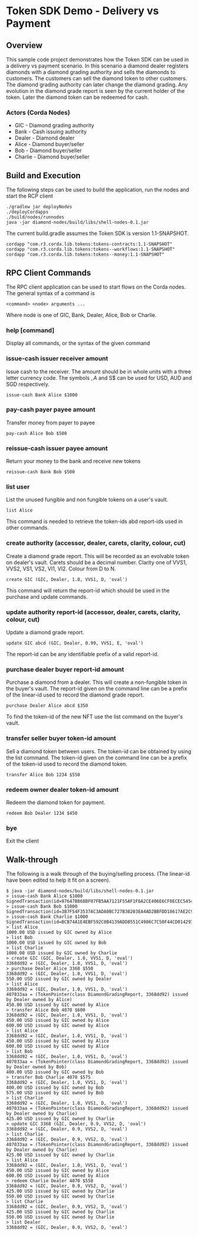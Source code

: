 # Token SDK Demo - Delivery vs Payment

## Overview

This sample code project demonstrates how the Token SDK can be used in a delivery vs payment scenario.
In this scenario a diamond dealer registers diamonds with a diamond grading authority and sells the diamonds
to customers. The customers can sell the diamond token to other customers. The diamond grading authority can
later change the diamond grading. Any evolution in the diamond grade report is seen by the current holder of
the token. Later the diamond token can be redeemed for cash.

### Actors (Corda Nodes)

* GIC - Diamond grading authority
* Bank - Cash issuing authority
* Dealer - Diamond dealer
* Alice - Diamond buyer/seller
* Bob - Diamond buyer/seller
* Charlie - Diamond buyer/seller

## Build and Execution

The following steps can be used to build the application, run the nodes and start the RCP client

    ./gradlew jar deployNodes
    ./deployCordapps
    ./build/nodes/runnodes
    java -jar diamond-nodes/build/libs/shell-nodes-0.1.jar

The current build.gradle assumes the Token SDK is version 1.1-SNAPSHOT.

    cordapp "com.r3.corda.lib.tokens:tokens-contracts:1.1-SNAPSHOT"
    cordapp "com.r3.corda.lib.tokens:tokens--workflows:1.1-SNAPSHOT"
    cordapp "com.r3.corda.lib.tokens:tokens--money:1.1-SNAPSHOT"

## RPC Client Commands

The RPC client application can be used to start flows on the Corda nodes. The general syntax of a command is

    <command> <node> arguments ...

Where node is one of GIC, Bank, Dealer, Alice, Bob or Charlie.

### help [command]

Display all commands, or the syntax of the given command

### issue-cash issuer receiver amount

Issue cash to the receiver. The amount should be in whole units with a three letter currency code.
The symbols $, A$ and S$ can be used for USD, AUD and SGD respectively.

    issue-cash Bank Alice $1000

### pay-cash payer payee amount

Transfer money from payer to payee

    pay-cash Alice Bob $500

### reissue-cash issuer payee amount

Return your money to the bank and receive new tokens

    reissue-cash Bank Bob $500

### list user

List the unused fungible and non fungible tokens on a user's vault.

    list Alice

This command is needed to retrieve the token-ids abd report-ids used in other commands.

### create authority (accessor, dealer, carets, clarity, colour, cut)

Create a diamond grade report. This will be recorded as an evolvable token on dealer's vault.
Carets should be a decimal number. Clarity one of VVS1, VVS2, VS1, VS2, VI1, VI2. Colour from D to N.

    create GIC (GIC, Dealer, 1.0, VVS1, D, 'oval')

This command will return the report-id which should be used in the purchase and update commands.

### update authority report-id (accessor, dealer, carets, clarity, colour, cut)

Update a diamond grade report.

    update GIC abcd (GIC, Dealer, 0.99, VVS1, E, 'oval')

The report-id can be any identifiable prefix of a valid report-id.

### purchase dealer buyer report-id amount

Purchase a diamond from a dealer. This will create a non-fungible token in the buyer's vault.
The report-id given on the command line can be a prefix of the linear-id used to record the diamond grade report.

    purchase Dealer Alice abcd $350

To find the token-id of the new NFT use the list command on the buyer's vault.

### transfer seller buyer token-id amount

Sell a diamond token between users. The token-id can be obtained by using the list command.
The token-id given on the command line can be a prefix of the token-id used to record the diamond token.

    transfer Alice Bob 1234 $550

### redeem owner dealer token-id amount

Redeem the diamond token for payment.

    redeem Bob Dealer 1234 $450

### bye

Exit the client

## Walk-through

The following is a walk through of the buying/selling process. (The linear-id have been edited to help it fit on a screen).

    $ java -jar diamond-nodes/build/libs/shell-nodes-0.1.jar
    > issue-cash Bank Alice $1000
    SignedTransaction(id=97647B868BF07FB5AA7121F55AF1F6A2CE406E6CF0ECEC54547013ACAD745E23)
    > issue-cash Bank Bob $1000
    SignedTransaction(id=3B7F54F3537AC3ADA0BC727B30203EA4AD2BBFDD18617AE2C9FC64AD76A450E0)
    > issue-cash Bank Charlie $1000
    SignedTransaction(id=BCB74A1E4EBF592C0B4139ADD8551C4986C7C50F44CD014297801B1417A649A2)
    > list Alice
    1000.00 USD issued by GIC owned by Alice
    > list Bob
    1000.00 USD issued by GIC owned by Bob
    > list Charlie
    1000.00 USD issued by GIC owned by Charlie
    > create GIC (GIC, Dealer, 1.0, VVS1, D, 'oval')
    3368dd92 = (GIC, Dealer, 1.0, VVS1, D, 'oval')
    > purchase Dealer Alice 3368 $550
    3368dd92 = (GIC, Dealer, 1.0, VVS1, D, 'oval')
    550.00 USD issued by GIC owned by Dealer
    > list Alice
    3368dd92 = (GIC, Dealer, 1.0, VVS1, D, 'oval')
    407033aa = (TokenPointer(class DiamondGradingReport, 3368dd92) issued by Dealer owned by Alice)
    450.00 USD issued by GIC owned by Alice
    > transfer Alice Bob 4070 $600
    3368dd92 = (GIC, Dealer, 1.0, VVS1, D, 'oval')
    450.00 USD issued by GIC owned by Alice
    600.00 USD issued by GIC owned by Alice
    > list Alice
    3368dd92 = (GIC, Dealer, 1.0, VVS1, D, 'oval')
    450.00 USD issued by GIC owned by Alice
    600.00 USD issued by GIC owned by Alice
    > list Bob
    3368dd92 = (GIC, Dealer, 1.0, VVS1, D, 'oval')
    407033aa = (TokenPointer(class DiamondGradingReport, 3368dd92) issued by Dealer owned by Bob)
    400.00 USD issued by GIC owned by Bob
    > transfer Bob Charlie 4070 $575
    3368dd92 = (GIC, Dealer, 1.0, VVS1, D, 'oval')
    400.00 USD issued by GIC owned by Bob
    575.00 USD issued by GIC owned by Bob
    > list Charlie
    3368dd92 = (GIC, Dealer, 1.0, VVS1, D, 'oval')
    407033aa = (TokenPointer(class DiamondGradingReport, 3368dd92) issued by Dealer owned by Charlie)
    425.00 USD issued by GIC owned by Charlie
    > update GIC 3368 (GIC, Dealer, 0.9, VVS2, D, 'oval')
    3368dd92 = (GIC, Dealer, 0.9, VVS2, D, 'oval')
    > list Charlie
    3368dd92 = (GIC, Dealer, 0.9, VVS2, D, 'oval')
    407033aa = (TokenPointer(class DiamondGradingReport, 3368dd92) issued by Dealer owned by Charlie)
    425.00 USD issued by GIC owned by Charlie
    > list Alice
    3368dd92 = (GIC, Dealer, 1.0, VVS1, D, 'oval')
    450.00 USD issued by GIC owned by Alice
    600.00 USD issued by GIC owned by Alice
    > redeem Charlie Dealer 4070 $550
    3368dd92 = (GIC, Dealer, 0.9, VVS2, D, 'oval')
    425.00 USD issued by GIC owned by Charlie
    550.00 USD issued by GIC owned by Charlie
    > list Charlie
    3368dd92 = (GIC, Dealer, 0.9, VVS2, D, 'oval')
    425.00 USD issued by GIC owned by Charlie
    550.00 USD issued by GIC owned by Charlie
    > list Dealer
    3368dd92 = (GIC, Dealer, 0.9, VVS2, D, 'oval')
